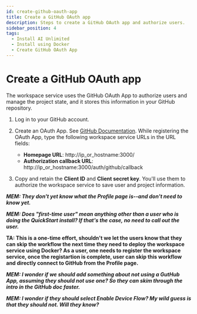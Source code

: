 ```yaml
---
id: create-github-oauth-app
title: Create a GitHub OAuth app
description: Steps to create a GitHub OAuth app and authorize users.
sidebar_position: 4
tags:
  - Install AI Unlimited
  - Install using Docker
  - Create GitHub OAuth App
---
```


# Create a GitHub OAuth app

The workspace service uses the GitHub OAuth App to authorize users and manage the project state, and it stores this information in your GitHub repository.

1.	Log in to your GitHub account.
2. Create an OAuth App. See [GitHub Documentation](link:https://docs.github.com/en/apps/oauth-apps/building-oauth-apps/creating-an-oauth-app).
  While registering the OAuth App, type the following workspace service URLs in the URL fields:

    * **Homepage URL**: http://ip_or_hostname:3000/
    * **Authorization callback URL**: http://ip_or_hostname:3000/auth/github/callback

2.	Copy and retain the **Client ID** and **Client secret key**. You'll use them to authorize the workspace service to save user and project information.

***MEM: They don't yet know what the **Profile** page is--and don't need to know yet.***

***MEM: Does "first-time user" mean anything other than a user who is doing the QuickStart install? If that's the case, no need to call out the user.***

**TA: This is a one-time effort, shouldn't we let the users know that they can skip the workflow the next time they need to deploy the workspace service using Docker? As a user, one needs to register the workspace service, once the registartion is complete, user can skip this workflow and directly connect to GitHub from the Profile page.**

***MEM: I wonder if we should add something about not using a GutHub App, assuming they should not use one? So they can skim through the intro in the GitHub doc faster.***

***MEM: I wonder if they should select Enable Device Flow? My wild guess is that they should not. Will they know?***